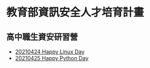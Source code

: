 # 教育部資訊安全人才培育計畫
## 高中職生資安研習營
- [20210424 Happy Linux Day](20210424%20Happy%20Linux%20Day/README.md)
- [20210425 Happy Python Day](20200425%20Happy%20Python%20Day/README.md)